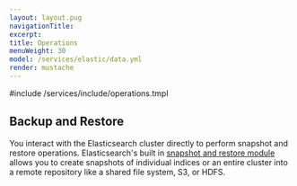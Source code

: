 ```yaml
---
layout: layout.pug
navigationTitle:
excerpt:
title: Operations
menuWeight: 30
model: /services/elastic/data.yml
render: mustache
---
```


#include /services/include/operations.tmpl

## Backup and Restore

You interact with the Elasticsearch cluster directly to perform snapshot and restore operations. Elasticsearch's built in [snapshot and restore module](https://www.elastic.co/guide/en/elasticsearch/reference/current/modules-snapshots.html) allows you to create snapshots of individual indices or an entire cluster into a remote repository like a shared file system, S3, or HDFS.
